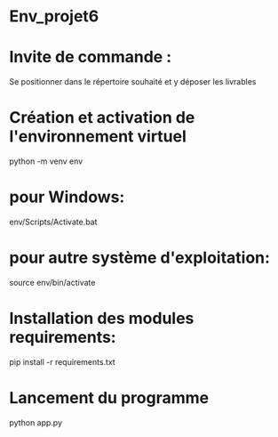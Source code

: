 # Env_projet6
# Invite de commande :

Se positionner dans le répertoire souhaité et y déposer les livrables


# Création et activation de l'environnement virtuel

python -m venv env

# pour Windows:

env/Scripts/Activate.bat

# pour autre système d'exploitation:

source env/bin/activate

# Installation des modules requirements:

pip install -r requirements.txt

# Lancement du programme

python app.py
